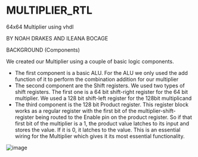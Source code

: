 # MULTIPLIER_RTL
64x64 Multiplier using vhdl

BY NOAH DRAKES AND ILEANA BOCAGE

BACKGROUND (Components)

  We created our Multiplier using a couple of basic logic components.
  - The first component is a basic ALU. For the ALU we only used the add function of it to perform the combination addition for our multiplier
  - The second component are the Shift registers. We used two types of shift registers. The first one is a 64 bit shift-right register for the 64 bit multiplier. 
    We used a 128 bit shift-left register for the 128bit multiplicand
  - The third component is the 128 bit Product register. This register block works as a regular register with the first bit of the multiplier-shift-register being 
  routed to the Enable pin on the product register. So if that first bit of the multiplier is a 1, the product value latches to its input and stores the value. If it is
  0, it latches to the value. This is an essential wiring for the Multiplier which gives it its most essential functionality.


![image](https://user-images.githubusercontent.com/83146040/164145354-11bdada8-8f9b-4708-a438-fb5a78dd2d15.png)
